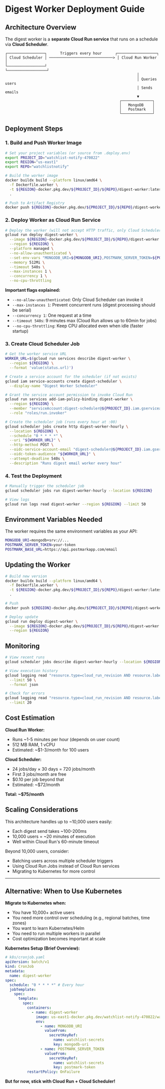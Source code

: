 # Digest Worker Deployment Guide

## Architecture Overview

The digest worker is a **separate Cloud Run service** that runs on a schedule via **Cloud Scheduler**.

```
┌─────────────────┐      Triggers every hour      ┌──────────────────┐
│ Cloud Scheduler │ ─────────────────────────────> │ Cloud Run Worker │
└─────────────────┘                                └──────────────────┘
                                                            │
                                                            │ Queries users
                                                            │ Sends emails
                                                            ▼
                                                    ┌──────────────┐
                                                    │   MongoDB    │
                                                    │   Postmark   │
                                                    └──────────────┘
```

## Deployment Steps

### 1. Build and Push Worker Image

```bash
# Set your project variables (or source from .deploy.env)
export PROJECT_ID="watchlist-notify-470822"
export REGION="us-east1"
export REPO="watchlistnotify"

# Build the worker image
docker buildx build --platform linux/amd64 \
  -f Dockerfile.worker \
  -t ${REGION}-docker.pkg.dev/${PROJECT_ID}/${REPO}/digest-worker:latest \
  .

# Push to Artifact Registry
docker push ${REGION}-docker.pkg.dev/${PROJECT_ID}/${REPO}/digest-worker:latest
```

### 2. Deploy Worker as Cloud Run Service

```bash
# Deploy the worker (will not accept HTTP traffic, only Cloud Scheduler invocations)
gcloud run deploy digest-worker \
  --image ${REGION}-docker.pkg.dev/${PROJECT_ID}/${REPO}/digest-worker:latest \
  --region ${REGION} \
  --platform managed \
  --no-allow-unauthenticated \
  --set-env-vars "MONGODB_URI=${MONGODB_URI},POSTMARK_SERVER_TOKEN=${POSTMARK_SERVER_TOKEN},POSTMARK_BASE_URL=https://api.postmarkapp.com/email" \
  --memory 512Mi \
  --timeout 540s \
  --max-instances 1 \
  --concurrency 1 \
  --no-cpu-throttling
```

**Important flags explained:**

- `--no-allow-unauthenticated`: Only Cloud Scheduler can invoke it
- `--max-instances 1`: Prevent concurrent runs (digest processing should be serial)
- `--concurrency 1`: One request at a time
- `--timeout 540s`: 9 minutes max (Cloud Run allows up to 60min for jobs)
- `--no-cpu-throttling`: Keep CPU allocated even when idle (faster startup)

### 3. Create Cloud Scheduler Job

```bash
# Get the worker service URL
WORKER_URL=$(gcloud run services describe digest-worker \
  --region ${REGION} \
  --format 'value(status.url)')

# Create a service account for the scheduler (if not exists)
gcloud iam service-accounts create digest-scheduler \
  --display-name "Digest Worker Scheduler"

# Grant the service account permission to invoke Cloud Run
gcloud run services add-iam-policy-binding digest-worker \
  --region ${REGION} \
  --member "serviceAccount:digest-scheduler@${PROJECT_ID}.iam.gserviceaccount.com" \
  --role "roles/run.invoker"

# Create the scheduler job (runs every hour at :00)
gcloud scheduler jobs create http digest-worker-hourly \
  --location ${REGION} \
  --schedule "0 * * * *" \
  --uri "${WORKER_URL}" \
  --http-method POST \
  --oidc-service-account-email "digest-scheduler@${PROJECT_ID}.iam.gserviceaccount.com" \
  --oidc-token-audience "${WORKER_URL}" \
  --attempt-deadline 540s \
  --description "Runs digest email worker every hour"
```

### 4. Test the Deployment

```bash
# Manually trigger the scheduler job
gcloud scheduler jobs run digest-worker-hourly --location ${REGION}

# View logs
gcloud run logs read digest-worker --region ${REGION} --limit 50
```

## Environment Variables Needed

The worker requires the same environment variables as your API:

```bash
MONGODB_URI=mongodb+srv://...
POSTMARK_SERVER_TOKEN=your-token
POSTMARK_BASE_URL=https://api.postmarkapp.com/email
```

## Updating the Worker

```bash
# Build new version
docker buildx build --platform linux/amd64 \
  -f Dockerfile.worker \
  -t ${REGION}-docker.pkg.dev/${PROJECT_ID}/${REPO}/digest-worker:latest \
  .

# Push
docker push ${REGION}-docker.pkg.dev/${PROJECT_ID}/${REPO}/digest-worker:latest

# Deploy update
gcloud run deploy digest-worker \
  --image ${REGION}-docker.pkg.dev/${PROJECT_ID}/${REPO}/digest-worker:latest \
  --region ${REGION}
```

## Monitoring

```bash
# View recent runs
gcloud scheduler jobs describe digest-worker-hourly --location ${REGION}

# View execution history
gcloud logging read "resource.type=cloud_run_revision AND resource.labels.service_name=digest-worker" \
  --limit 50 \
  --format json

# Check for errors
gcloud logging read "resource.type=cloud_run_revision AND resource.labels.service_name=digest-worker AND severity>=ERROR" \
  --limit 20
```

## Cost Estimation

**Cloud Run Worker:**

- Runs ~1-5 minutes per hour (depends on user count)
- 512 MB RAM, 1 vCPU
- Estimated: ~$1-3/month for 100 users

**Cloud Scheduler:**

- 24 jobs/day × 30 days = 720 jobs/month
- First 3 jobs/month are free
- $0.10 per job beyond that
- Estimated: ~$72/month

**Total: ~$75/month**

## Scaling Considerations

This architecture handles up to ~10,000 users easily:

- Each digest send takes ~100-200ms
- 10,000 users = ~20 minutes of execution
- Well within Cloud Run's 60-minute timeout

Beyond 10,000 users, consider:

- Batching users across multiple scheduler triggers
- Using Cloud Run Jobs instead of Cloud Run services
- Migrating to Kubernetes for more control

---

## Alternative: When to Use Kubernetes

**Migrate to Kubernetes when:**

- You have 10,000+ active users
- You need more control over scheduling (e.g., regional batches, time zones)
- You want to learn Kubernetes/Helm
- You need to run multiple workers in parallel
- Cost optimization becomes important at scale

**Kubernetes Setup (Brief Overview):**

```yaml
# k8s/cronjob.yaml
apiVersion: batch/v1
kind: CronJob
metadata:
  name: digest-worker
spec:
  schedule: "0 * * * *" # Every hour
  jobTemplate:
    spec:
      template:
        spec:
          containers:
            - name: digest-worker
              image: us-east1-docker.pkg.dev/watchlist-notify-470822/watchlistnotify/digest-worker:latest
              env:
                - name: MONGODB_URI
                  valueFrom:
                    secretKeyRef:
                      name: watchlist-secrets
                      key: mongodb-uri
                - name: POSTMARK_SERVER_TOKEN
                  valueFrom:
                    secretKeyRef:
                      name: watchlist-secrets
                      key: postmark-token
          restartPolicy: OnFailure
```

**But for now, stick with Cloud Run + Cloud Scheduler!**
